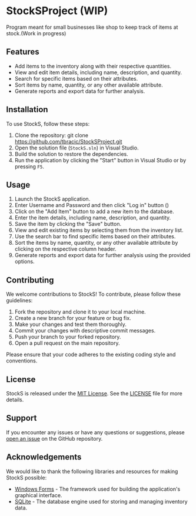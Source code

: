 # StockSProject (WIP)
Program meant for small businesses like shop to keep track of items at stock.(Work in progress)

## Features

- Add items to the inventory along with their respective quantities.
- View and edit item details, including name, description, and quantity.
- Search for specific items based on their attributes.
- Sort items by name, quantity, or any other available attribute.
- Generate reports and export data for further analysis.

## Installation

To use StockS, follow these steps:

1. Clone the repository: git clone https://github.com/tbracic/StockSProject.git
2. Open the solution file (`StockS.sln`) in Visual Studio.
3. Build the solution to restore the dependencies.
4. Run the application by clicking the "Start" button in Visual Studio or by pressing `F5`.

## Usage

1. Launch the StockS application.
2. Enter Username and Password and then click "Log in" button ()
2. Click on the "Add Item" button to add a new item to the database.
3. Enter the item details, including name, description, and quantity.
4. Save the item by clicking the "Save" button.
5. View and edit existing items by selecting them from the inventory list.
6. Use the search bar to find specific items based on their attributes.
7. Sort the items by name, quantity, or any other available attribute by clicking on the respective column header.
8. Generate reports and export data for further analysis using the provided options.

## Contributing

We welcome contributions to StockS! To contribute, please follow these guidelines:

1. Fork the repository and clone it to your local machine.
2. Create a new branch for your feature or bug fix.
3. Make your changes and test them thoroughly.
4. Commit your changes with descriptive commit messages.
5. Push your branch to your forked repository.
6. Open a pull request on the main repository.

Please ensure that your code adheres to the existing coding style and conventions.

## License

StockS is released under the [MIT License](https://opensource.org/licenses/MIT). See the [LICENSE](LICENSE) file for more details.

## Support

If you encounter any issues or have any questions or suggestions, please [open an issue](https://github.com/tbracic/StockSProject/issues) on the GitHub repository.

## Acknowledgements

We would like to thank the following libraries and resources for making StockS possible:

- [Windows Forms](https://docs.microsoft.com/en-us/dotnet/desktop/winforms/?view=netdesktop-5.0) - The framework used for building the application's graphical interface.
- [SQLite](https://sqlite.org/index.html) - The database engine used for storing and managing inventory data.
